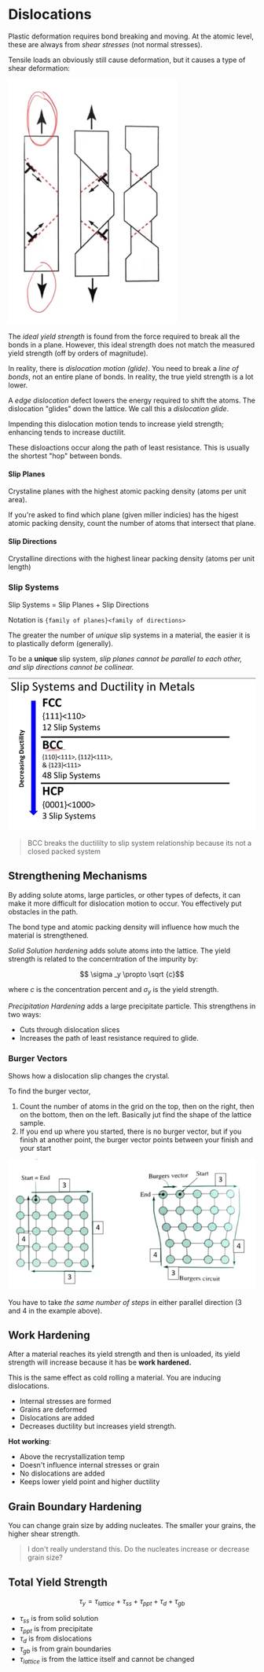 # Dislocations


Plastic deformation requires bond breaking and moving. At the atomic level, these are always from *shear stresses* (not normal stresses).

Tensile loads an obviously still cause deformation, but it causes a type of shear deformation:

![](../../media/Pasted%20image%2020241115184008.webp)


The *ideal yield strength* is found from the force required to break all the bonds in a plane. However, this ideal strength does not match the measured yield strength (off by orders of magnitude).

In reality, there is *dislocation motion (glide)*. You need to break a *line of bonds*, not an entire plane of bonds. In reality, the true yield strength is a lot lower.

A *edge dislocation* defect lowers the energy required to shift the atoms. The dislocation "glides" down the lattice. We call this a *dislocation glide*.

Impending this dislocation motion tends to increase yield strength; enhancing tends to increase ductilit.

These disloactions occur along the path of least resistance. This is usually the shortest "hop" between bonds.

#### Slip Planes

Crystaline planes with the highest atomic packing density (atoms per unit area).

If you're asked to find which plane (given miller indicies) has the higest atomic packing density, count the number of atoms that intersect that plane.

#### Slip Directions

Crystalline directions with the highest linear packing density (atoms per unit length)

### Slip Systems

Slip Systems = Slip Planes + Slip Directions

Notation is `{family of planes}<family of directions>`

The greater the number of *unique* slip systems in a material, the easier it is to plastically deform (generally).

To be a **unique** slip system, *slip planes cannot be parallel to each other, and slip directions cannot be collinear.*

![](../../media/Pasted%20image%2020241115205149.webp)

> BCC breaks the ductililty to slip system relationship because its not a closed packed system

## Strengthening Mechanisms

By adding solute atoms, large particles, or other types of defects, it can make it more difficult for dislocation motion to occur. You effectively put obstacles in the path.

The bond type and atomic packing density will influence how much the material is strengthened. 

*Solid Solution hardening* adds solute atoms into the lattice. The yield strength is related to the concerntration of the impurity by: 

$$ \sigma _y \propto \sqrt {c}$$

where $c$ is the concentration percent and $\sigma_y$ is the yield strength.

*Precipitation Hardening* adds a large precipitate particle. This strengthens in two ways:
- Cuts through dislocation slices
- Increases the path of least resistance required to glide.

### Burger Vectors

Shows how a dislocation slip changes the crystal.

To find the burger vector,
1. Count the number of atoms in the grid on the top, then on the right, then on the bottom, then on the left. Basically jut find the shape of the lattice sample.
2. If you end up where you started, there is no burger vector, but if you finish at another point, the burger vector points between your finish and your start

![](../../media/Pasted%20image%2020241115215637.webp)

You have to take *the same number of steps* in either parallel direction (3 and 4 in the example above).

## Work Hardening

After a material reaches its yield strength and then is unloaded, its yield strength will increase because it has be **work hardened.** 

This is the same effect as cold rolling a material. You are inducing dislocations.

- Internal stresses are formed
- Grains are deformed
- Dislocations are added
- Decreases ductility but increases yield strength.

**Hot working**:
- Above the recrystallization temp
- Doesn't influence internal stresses or grain
- No dislocations are added
- Keeps lower yield point and higher ductility

## Grain Boundary Hardening

You can change grain size by adding nucleates. The smaller your grains, the higher shear strength.

> I don't really understand this. Do the nucleates increase or decrease grain size?

## Total Yield Strength


$$ \tau _y  = \tau_{lattice} + \tau _{ss} + \tau_{ppt} + \tau_{d}+\tau_{gb}$$

- $\tau_{ss}$ is from solid solution
- $\tau_{ppt}$ is from precipitate
- $\tau_{d}$ is from dislocations
- $\tau_{gb}$ is from grain boundaries
- $\tau_{lattice}$ is from the lattice itself and cannot be changed

